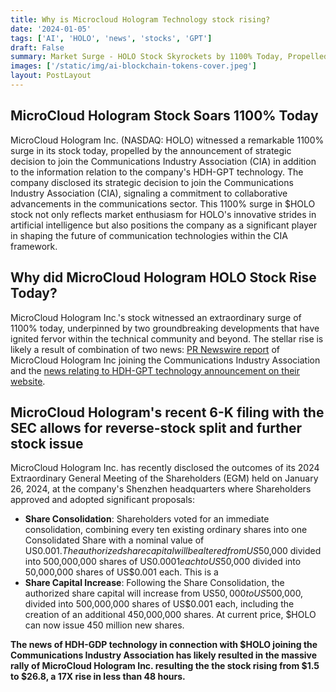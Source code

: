 ```yaml
---
title: Why is Microcloud Hologram Technology stock rising?
date: '2024-01-05'
tags: ['AI', 'HOLO', 'news', 'stocks', 'GPT']
draft: False
summary: Market Surge - HOLO Stock Skyrockets by 1100% Today, Propelled by Groundbreaking HDH-GPT Technology Announcement - Investors Ride the Wave of Innovation.
images: ['/static/img/ai-blockchain-tokens-cover.jpeg']
layout: PostLayout
---
```


<TOCInline toc={props.toc} asDisclosure toHeading={3} />

## MicroCloud Hologram Stock Soars 1100% Today

MicroCloud Hologram Inc. (NASDAQ: HOLO) witnessed a remarkable 1100% surge in its stock today, propelled by the announcement of strategic decision to join the Communications Industry Association (CIA) in addition to the information relation to the company's HDH-GPT technology.
The company disclosed its strategic decision to join the Communications Industry Association (CIA), signaling a commitment to collaborative advancements in the communications sector.
This 1100% surge in $HOLO stock not only reflects market enthusiasm for HOLO's innovative strides in artificial intelligence but also positions the company as a significant player in shaping the future of communication technologies within the CIA framework.

## Why did MicroCloud Hologram HOLO Stock Rise Today?

MicroCloud Hologram Inc.'s stock witnessed an extraordinary surge of 1100% today, underpinned by two groundbreaking developments that have ignited fervor within the technical community and beyond. The stellar rise is likely a result of combination of two news: [PR Newswire report](https://www.prnewswire.com/news-releases/microcloud-hologram-planned-to-join-the-communications-industry-association-302055845.html) of MicroCloud Hologram Inc joining the Communications Industry Association and the [news relating to HDH-GPT technology announcement on their website](http://ir.mcholo.com/).

## MicroCloud Hologram's recent 6-K filing with the SEC allows for reverse-stock split and further stock issue

MicroCloud Hologram Inc. has recently disclosed the outcomes of its 2024 Extraordinary General Meeting of the Shareholders (EGM) held on January 26, 2024, at the company's Shenzhen headquarters where Shareholders approved and adopted significant proposals:

- **Share Consolidation**: Shareholders voted for an immediate consolidation, combining every ten existing ordinary shares into one Consolidated Share with a nominal value of US$0.001. The authorized share capital will be altered from US$50,000 divided into 500,000,000 shares of US$0.0001 each to US$50,000 divided into 50,000,000 shares of US$0.001 each. This is a
- **Share Capital Increase**: Following the Share Consolidation, the authorized share capital will increase from US$50,000 to US$500,000, divided into 500,000,000 shares of US$0.001 each, including the creation of an additional 450,000,000 shares. At current price, $HOLO can now issue 450 million new shares.

**The news of HDH-GDP technology in connection with \$HOLO joining the Communications Industry Association has likely resulted in the massive rally of MicroCloud Hologram Inc. resulting the the stock rising from \$1.5 to $26.8, a 17X rise in less than 48 hours.**
